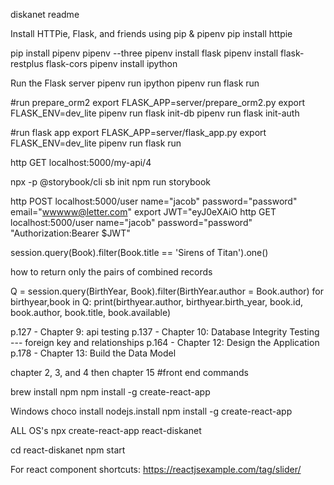 diskanet readme

Install HTTPie, Flask, and friends using pip & pipenv
   pip install httpie

   pip install pipenv
   pipenv --three
   pipenv install flask
   pipenv install flask-restplus flask-cors
   pipenv install ipython

Run the Flask server
   pipenv run ipython
   pipenv run flask run
   
#run prepare_orm2
export FLASK_APP=server/prepare_orm2.py
export FLASK_ENV=dev_lite
pipenv run flask init-db
pipenv run flask init-auth

#run flask app
export FLASK_APP=server/flask_app.py
export FLASK_ENV=dev_lite
pipenv run flask run

http GET localhost:5000/my-api/4

npx -p @storybook/cli sb init
npm run storybook

http POST localhost:5000/user name="jacob" password="password" email="wwwww@letter.com"
export JWT="eyJ0eXAiO
http GET localhost:5000/user name="jacob" password="password"
"Authorization:Bearer $JWT"



session.query(Book).filter(Book.title == 'Sirens of Titan').one()

how to return only the pairs of combined records

Q = session.query(BirthYear, Book).filter(BirthYear.author = Book.author)
for birthyear,book in Q:
	print(birthyear.author, birthyear.birth_year, book.id, book.author, book.title,
		book.available)
		
p.127 - Chapter 9: api testing 
p.137 - Chapter 10: Database Integrity Testing --- foreign key and relationships
p.164 - Chapter 12: Design the Application
p.178 - Chapter 13: Build the Data Model

chapter 2, 3, and 4 then chapter 15
#front end commands 

brew install npm
npm install -g create-react-app

Windows
choco install nodejs.install
npm install -g create-react-app

ALL OS's
npx create-react-app react-diskanet

cd react-diskanet
npm start


For react component shortcuts: https://reactjsexample.com/tag/slider/

